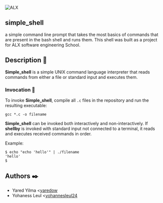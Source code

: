 ![ALX](https://theme.zdassets.com/theme_assets/10239256/f69718478ae7ecaaae43d9f8aefd9638c313b55e.jpg)
## simple_shell
a simple command line prompt that takes the most basics of commands that are present in the bash shell and runs them. This shell was built as a project for ALX software engineering School.
## Description :speech_balloon:
**Simple_shell** is a simple UNIX command language interpreter that reads commands from either a file or standard input and executes them.
### Invocation :running:
To invoke **Simple_shell**, compile all `.c` files in the repository and run the resulting executable:
```
gcc *.c -o filename
```
**Simple_shell** can be invoked both interactively and non-interactively. If **shellby** is invoked with standard input not connected to a terminal, it reads and executes received commands in order.

Example:
```
$ echo "echo 'hello'" | ./filename
'hello'
$
```
## Authors :black_nib:
* Yared Yilma <[yaredow](https://github.com/yaredow)
* Yohaness Leul <[yohannesleul24](https://github.com/yohannesleul24)


